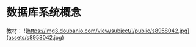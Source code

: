 # 数据库系统概念

教材：
![https://img3.doubanio.com/view/subject/l/public/s8958042.jpg](assets/s8958042.jpg)

